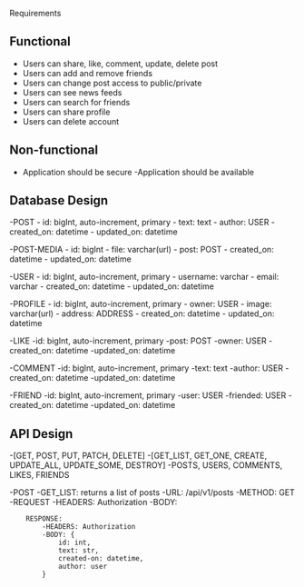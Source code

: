 Requirements

## Functional
- Users can share, like, comment, update, delete post
- Users can add and remove friends
- Users can change post access to public/private
- Users can see news feeds
- Users can search for friends
- Users can share profile
- Users can delete account

## Non-functional
- Application should be secure
-Application should be available

## Database Design
-POST
    - id: bigInt, auto-increment, primary
    - text: text
    - author: USER
    - created_on: datetime
    - updated_on: datetime
    
-POST-MEDIA
    - id: bigInt
    - file: varchar(url)
    - post: POST
    - created_on: datetime
    - updated_on: datetime

-USER
    - id: bigInt, auto-increment, primary
    - username: varchar
    - email: varchar
    - created_on: datetime
    - updated_on: datetime
    
-PROFILE
    - id: bigInt, auto-increment, primary
    - owner:  USER
    - image: varchar(url)
    - address: ADDRESS
    - created_on: datetime
    - updated_on: datetime
    
-LIKE
    -id: bigInt, auto-increment, primary
    -post: POST
    -owner: USER
    -created_on: datetime
    -updated_on: datetime
    
-COMMENT
    -id: bigInt, auto-increment, primary
    -text: text
    -author: USER
    -created_on: datetime
    -updated_on: datetime
    
-FRIEND
    -id: bigInt, auto-increment, primary
    -user: USER
    -friended: USER
    -created_on: datetime
    -updated_on: datetime
    
## API Design
-[GET, POST, PUT, PATCH, DELETE]
-[GET_LIST, GET_ONE, CREATE, UPDATE_ALL, UPDATE_SOME, DESTROY]
-POSTS, USERS, COMMENTS, LIKES, FRIENDS

-POST
    -GET_LIST: returns a list of posts
        -URL: /api/v1/posts
        -METHOD: GET
        -REQUEST
            -HEADERS: Authorization
            -BODY:
            
        RESPONSE:
            -HEADERS: Authorization
            -BODY: {
                id: int,
                text: str,
                created-on: datetime,
                author: user
            }